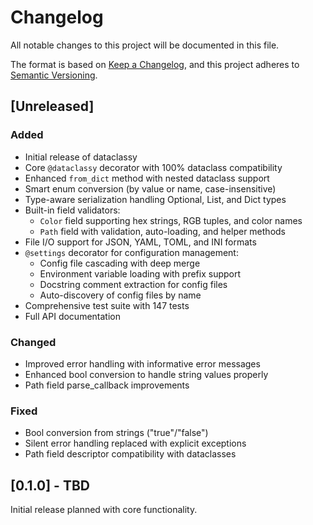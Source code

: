 # Changelog

All notable changes to this project will be documented in this file.

The format is based on [Keep a Changelog](https://keepachangelog.com/en/1.0.0/),
and this project adheres to [Semantic Versioning](https://semver.org/spec/v2.0.0.html).

## [Unreleased]

### Added
- Initial release of dataclassy
- Core `@dataclassy` decorator with 100% dataclass compatibility
- Enhanced `from_dict` method with nested dataclass support
- Smart enum conversion (by value or name, case-insensitive)
- Type-aware serialization handling Optional, List, and Dict types
- Built-in field validators:
  - `Color` field supporting hex strings, RGB tuples, and color names
  - `Path` field with validation, auto-loading, and helper methods
- File I/O support for JSON, YAML, TOML, and INI formats
- `@settings` decorator for configuration management:
  - Config file cascading with deep merge
  - Environment variable loading with prefix support
  - Docstring comment extraction for config files
  - Auto-discovery of config files by name
- Comprehensive test suite with 147 tests
- Full API documentation

### Changed
- Improved error handling with informative error messages
- Enhanced bool conversion to handle string values properly
- Path field parse_callback improvements

### Fixed
- Bool conversion from strings ("true"/"false")
- Silent error handling replaced with explicit exceptions
- Path field descriptor compatibility with dataclasses

## [0.1.0] - TBD

Initial release planned with core functionality.